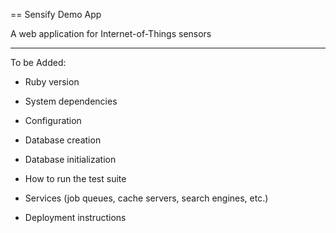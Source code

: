 == Sensify Demo App

A web application for Internet-of-Things sensors

---

To be Added:

* Ruby version

* System dependencies

* Configuration

* Database creation

* Database initialization

* How to run the test suite

* Services (job queues, cache servers, search engines, etc.)

* Deployment instructions
